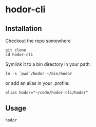 # hodor-cli

## Installation

Checkout the repo somewhere

```
git clone 
cd hodor-cli
```

Symlink it to a bin directory in your path:
```
ln -s `pwd`/hodor ~/bin/hodor
```

or add an alias in your .profile:

```
alias hodor="~/code/hodor-cli/hodor"
```

## Usage

`hodor`